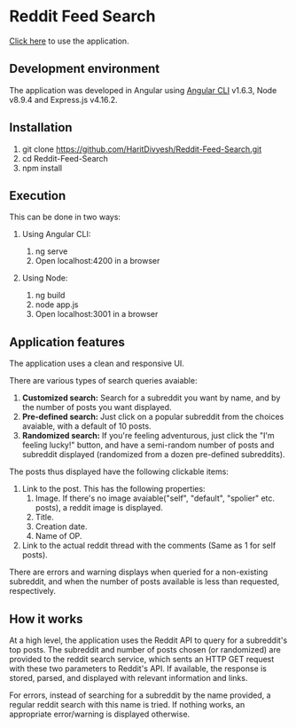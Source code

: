 # Reddit Feed Search

[Click here](https://reddit-feed-search.firebaseapp.com/) to use the application.

## Development environment

The application was developed in Angular using [Angular CLI](https://github.com/angular/angular-cli) v1.6.3, Node v8.9.4 and Express.js v4.16.2.

## Installation

1. git clone https://github.com/HaritDivyesh/Reddit-Feed-Search.git
2. cd Reddit-Feed-Search
3. npm install

## Execution

This can be done in two ways:

1. Using Angular CLI:
	1. ng serve
	2. Open localhost:4200 in a browser

2. Using Node:
	1. ng build
	2. node app.js
	3. Open localhost:3001 in a browser

## Application features

The application uses a clean and responsive UI.

There are various types of search queries avaiable:

1. **Customized search:** Search for a subreddit you want by name, and by the number of posts you want displayed.
2. **Pre-defined search:** Just click on a popular subreddit from the choices avaiable, with a default of 10 posts.
3. **Randomized search:** If you're feeling adventurous, just click the "I'm feeling lucky!" button, and have a semi-random number of posts and subreddit displayed (randomized from a dozen pre-defined subreddits).

The posts thus displayed have the following clickable items:

1. Link to the post. This has the following properties:
	1. Image. If there's no image avaiable("self", "default", "spolier" etc. posts), a reddit image is displayed.
	2. Title.
	3. Creation date.
	4. Name of OP.
2. Link to the actual reddit thread with the comments (Same as 1 for self posts).

There are errors and warning displays when queried for a non-existing subreddit, and when the number of posts available is less than requested, respectively.

## How it works

At a high level, the application uses the Reddit API to query for a subreddit's top posts. The subreddit and number of posts chosen (or randomized) are provided to the reddit search service, which sents an HTTP GET request with these two parameters to Reddit's API. If available, the response is stored, parsed, and displayed with relevant information and links.

For errors, instead of searching for a subreddit by the name provided, a regular reddit search with this name is tried. If nothing works, an appropriate error/warning is displayed otherwise.


